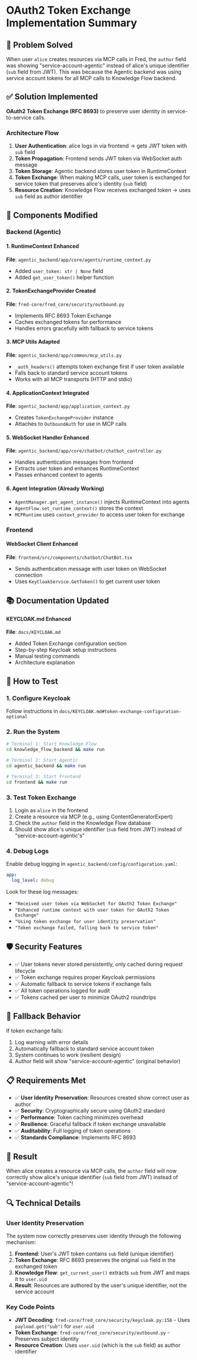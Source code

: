 # OAuth2 Token Exchange Implementation Summary

## 🎯 Problem Solved

When user `alice` creates resources via MCP calls in Fred, the `author` field was showing "service-account-agentic" instead of alice's unique identifier (`sub` field from JWT). This was because the Agentic backend was using service account tokens for all MCP calls to Knowledge Flow backend.

## ✅ Solution Implemented

**OAuth2 Token Exchange (RFC 8693)** to preserve user identity in service-to-service calls.

### Architecture Flow

1. **User Authentication**: alice logs in via frontend → gets JWT token with `sub` field
2. **Token Propagation**: Frontend sends JWT token via WebSocket auth message
3. **Token Storage**: Agentic backend stores user token in RuntimeContext
4. **Token Exchange**: When making MCP calls, user token is exchanged for service token that preserves alice's identity (`sub` field)
5. **Resource Creation**: Knowledge Flow receives exchanged token → uses `sub` field as author identifier

## 🔧 Components Modified

### Backend (Agentic)

#### 1. RuntimeContext Enhanced
**File**: `agentic_backend/app/core/agents/runtime_context.py`
- Added `user_token: str | None` field
- Added `get_user_token()` helper function

#### 2. TokenExchangeProvider Created
**File**: `fred-core/fred_core/security/outbound.py`
- Implements RFC 8693 Token Exchange
- Caches exchanged tokens for performance
- Handles errors gracefully with fallback to service tokens

#### 3. MCP Utils Adapted
**File**: `agentic_backend/app/common/mcp_utils.py`
- `_auth_headers()` attempts token exchange first if user token available
- Falls back to standard service account tokens
- Works with all MCP transports (HTTP and stdio)

#### 4. ApplicationContext Integrated
**File**: `agentic_backend/app/application_context.py`
- Creates `TokenExchangeProvider` instance
- Attaches to `OutboundAuth` for use in MCP calls

#### 5. WebSocket Handler Enhanced
**File**: `agentic_backend/app/core/chatbot/chatbot_controller.py`
- Handles authentication messages from frontend
- Extracts user token and enhances RuntimeContext
- Passes enhanced context to agents

#### 6. Agent Integration (Already Working)
- `AgentManager.get_agent_instance()` injects RuntimeContext into agents
- `AgentFlow.set_runtime_context()` stores the context
- `MCPRuntime` uses `context_provider` to access user token for exchange

### Frontend

#### WebSocket Client Enhanced  
**File**: `frontend/src/components/chatbot/ChatBot.tsx`
- Sends authentication message with user token on WebSocket connection
- Uses `KeyCloakService.GetToken()` to get current user token

## 📚 Documentation Updated

#### KEYCLOAK.md Enhanced
**File**: `docs/KEYCLOAK.md`
- Added Token Exchange configuration section
- Step-by-step Keycloak setup instructions
- Manual testing commands
- Architecture explanation

## 🚀 How to Test

### 1. Configure Keycloak
Follow instructions in `docs/KEYCLOAK.md#token-exchange-configuration-optional`

### 2. Run the System
```bash
# Terminal 1: Start Knowledge Flow
cd knowledge_flow_backend && make run

# Terminal 2: Start Agentic 
cd agentic_backend && make run

# Terminal 3: Start Frontend
cd frontend && make run
```

### 3. Test Token Exchange
1. Login as `alice` in the frontend
2. Create a resource via MCP (e.g., using ContentGeneratorExpert)
3. Check the `author` field in the Knowledge Flow database
4. Should show alice's unique identifier (`sub` field from JWT) instead of "service-account-agentic's"

### 4. Debug Logs
Enable debug logging in `agentic_backend/config/configuration.yaml`:
```yaml
app:
  log_level: debug
```

Look for these log messages:
- `"Received user token via WebSocket for OAuth2 Token Exchange"`
- `"Enhanced runtime context with user token for OAuth2 Token Exchange"`
- `"Using token exchange for user identity preservation"`
- `"Token exchange failed, falling back to service token"`

## 🛡️ Security Features

- ✅ User tokens never stored persistently, only cached during request lifecycle
- ✅ Token exchange requires proper Keycloak permissions
- ✅ Automatic fallback to service tokens if exchange fails
- ✅ All token operations logged for audit
- ✅ Tokens cached per user to minimize OAuth2 roundtrips

## 🔄 Fallback Behavior

If token exchange fails:
1. Log warning with error details
2. Automatically fallback to standard service account token
3. System continues to work (resilient design)
4. Author field will show "service-account-agentic" (original behavior)

## 📋 Requirements Met

- ✅ **User Identity Preservation**: Resources created show correct user as author
- ✅ **Security**: Cryptographically secure using OAuth2 standard
- ✅ **Performance**: Token caching minimizes overhead  
- ✅ **Resilience**: Graceful fallback if token exchange unavailable
- ✅ **Auditability**: Full logging of token operations
- ✅ **Standards Compliance**: Implements RFC 8693

## 🎉 Result

When alice creates a resource via MCP calls, the `author` field will now correctly show alice's unique identifier (`sub` field from JWT) instead of "service-account-agentic"!

## 🔍 Technical Details

### User Identity Preservation
The system now correctly preserves user identity through the following mechanism:

1. **Frontend**: User's JWT token contains `sub` field (unique identifier)
2. **Token Exchange**: RFC 8693 preserves the original `sub` field in the exchanged token  
3. **Knowledge Flow**: `get_current_user()` extracts `sub` from JWT and maps it to `user.uid`
4. **Result**: Resources are authored by the user's unique identifier, not the service account

### Key Code Points
- **JWT Decoding**: `fred-core/fred_core/security/keycloak.py:156` - Uses `payload.get("sub")` for `user.uid`
- **Token Exchange**: `fred-core/fred_core/security/outbound.py` - Preserves subject identity
- **Resource Creation**: Uses `user.uid` (which is the `sub` field) as author identifier
